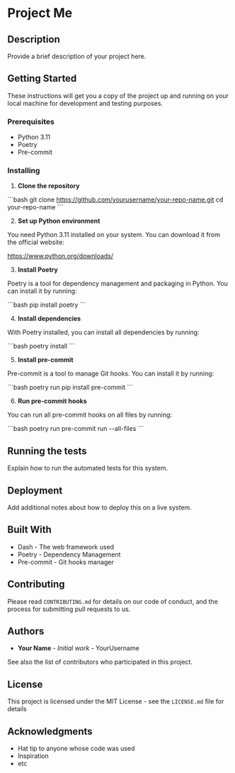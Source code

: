 # Project Me

## Description

Provide a brief description of your project here.

## Getting Started

These instructions will get you a copy of the project up and running on your local machine for development and testing purposes.

### Prerequisites

- Python 3.11
- Poetry
- Pre-commit

### Installing

1. **Clone the repository**

\`\`\`bash
git clone https://github.com/yourusername/your-repo-name.git
cd your-repo-name
\`\`\`

2. **Set up Python environment**

You need Python 3.11 installed on your system. You can download it from the official website:

https://www.python.org/downloads/

3. **Install Poetry**

Poetry is a tool for dependency management and packaging in Python. You can install it by running:

\`\`\`bash
pip install poetry
\`\`\`

4. **Install dependencies**

With Poetry installed, you can install all dependencies by running:

\`\`\`bash
poetry install
\`\`\`

5. **Install pre-commit**

Pre-commit is a tool to manage Git hooks. You can install it by running:

\`\`\`bash
poetry run pip install pre-commit
\`\`\`

6. **Run pre-commit hooks**

You can run all pre-commit hooks on all files by running:

\`\`\`bash
poetry run pre-commit run --all-files
\`\`\`

## Running the tests

Explain how to run the automated tests for this system.

## Deployment

Add additional notes about how to deploy this on a live system.

## Built With

* Dash - The web framework used
* Poetry - Dependency Management
* Pre-commit - Git hooks manager

## Contributing

Please read `CONTRIBUTING.md` for details on our code of conduct, and the process for submitting pull requests to us.

## Authors

* **Your Name** - *Initial work* - YourUsername

See also the list of contributors who participated in this project.

## License

This project is licensed under the MIT License - see the `LICENSE.md` file for details

## Acknowledgments

* Hat tip to anyone whose code was used
* Inspiration
* etc
